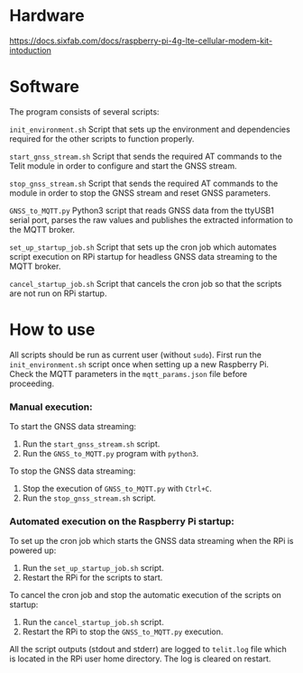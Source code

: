 # Hardware
https://docs.sixfab.com/docs/raspberry-pi-4g-lte-cellular-modem-kit-intoduction

# Software

The program consists of several scripts:

`init_environment.sh`
Script that sets up the environment and dependencies required for the other scripts to function properly.

`start_gnss_stream.sh`
Script that sends the required AT commands to the Telit module in order to configure and start the GNSS stream.

`stop_gnss_stream.sh`
Script that sends the required AT commands to the module in order to stop the GNSS stream and reset GNSS parameters.

`GNSS_to_MQTT.py`
Python3 script that reads GNSS data from the ttyUSB1 serial port, parses the raw values and publishes the extracted information to the MQTT broker.

`set_up_startup_job.sh`
Script that sets up the cron job which automates script execution on RPi startup for headless GNSS data streaming to the MQTT broker.

`cancel_startup_job.sh`
Script that cancels the cron job so that the scripts are not run on RPi startup.

# How to use

All scripts should be run as current user (without `sudo`). First run the `init_environment.sh` script once when setting up a new Raspberry Pi. Check the MQTT parameters in the `mqtt_params.json` file before proceeding.

### Manual execution:

To start the GNSS data streaming:

1. Run the `start_gnss_stream.sh` script.
2. Run the `GNSS_to_MQTT.py` program with `python3`.

To stop the GNSS data streaming:

1. Stop the execution of `GNSS_to_MQTT.py` with `Ctrl+C`.
2. Run the `stop_gnss_stream.sh` script.

### Automated execution on the Raspberry Pi startup:

To set up the cron job which starts the GNSS data streaming when the RPi is powered up:

1. Run the `set_up_startup_job.sh` script.
1. Restart the RPi for the scripts to start.

To cancel the cron job and stop the automatic execution of the scripts on startup:

1. Run the `cancel_startup_job.sh` script.
1. Restart the RPi to stop the `GNSS_to_MQTT.py` execution.

All the script outputs (stdout and stderr) are logged to `telit.log` file which is located in the RPi user home directory. The log is cleared on restart.
